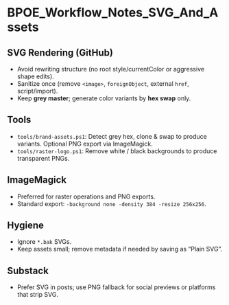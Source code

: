 # BPOE_Workflow_Notes_SVG_And_Assets

## SVG Rendering (GitHub)
- Avoid rewriting structure (no root style/currentColor or aggressive shape edits).
- Sanitize once (remove `<image>`, `foreignObject`, external `href`, script/import).
- Keep **grey master**; generate color variants by **hex swap** only.

## Tools
- `tools/brand-assets.ps1`: Detect grey hex, clone & swap to produce variants. Optional PNG export via ImageMagick.
- `tools/raster-logo.ps1`: Remove white / black backgrounds to produce transparent PNGs.

## ImageMagick
- Preferred for raster operations and PNG exports.
- Standard export: `-background none -density 384 -resize 256x256`.

## Hygiene
- Ignore `*.bak` SVGs.
- Keep assets small; remove metadata if needed by saving as “Plain SVG”.

## Substack
- Prefer SVG in posts; use PNG fallback for social previews or platforms that strip SVG.
